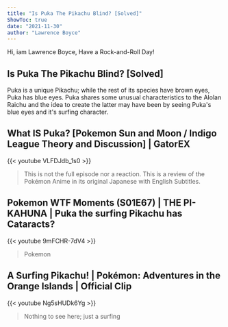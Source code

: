```yaml
---
title: "Is Puka The Pikachu Blind? [Solved]"
ShowToc: true 
date: "2021-11-30"
author: "Lawrence Boyce" 
---
```


Hi, iam Lawrence Boyce, Have a Rock-and-Roll Day!
## Is Puka The Pikachu Blind? [Solved]
Puka is a unique Pikachu; while the rest of its species have brown eyes, Puka has blue eyes. Puka shares some unusual characteristics to the Alolan Raichu and the idea to create the latter may have been by seeing Puka's blue eyes and it's surfing character.

## What IS Puka? [Pokemon Sun and Moon / Indigo League Theory and Discussion] | GatorEX
{{< youtube VLFDJdb_1s0 >}}
>This is not the full episode nor a reaction. This is a review of the Pokémon Anime in its original Japanese with English Subtitles.

## Pokemon WTF Moments (S01E67) | THE PI-KAHUNA | Puka the surfing Pikachu has Cataracts?
{{< youtube 9mFCHR-7dV4 >}}
>Pokemon

## A Surfing Pikachu! | Pokémon: Adventures in the Orange Islands | Official Clip
{{< youtube Ng5sHUDk6Yg >}}
>Nothing to see here; just a surfing 


